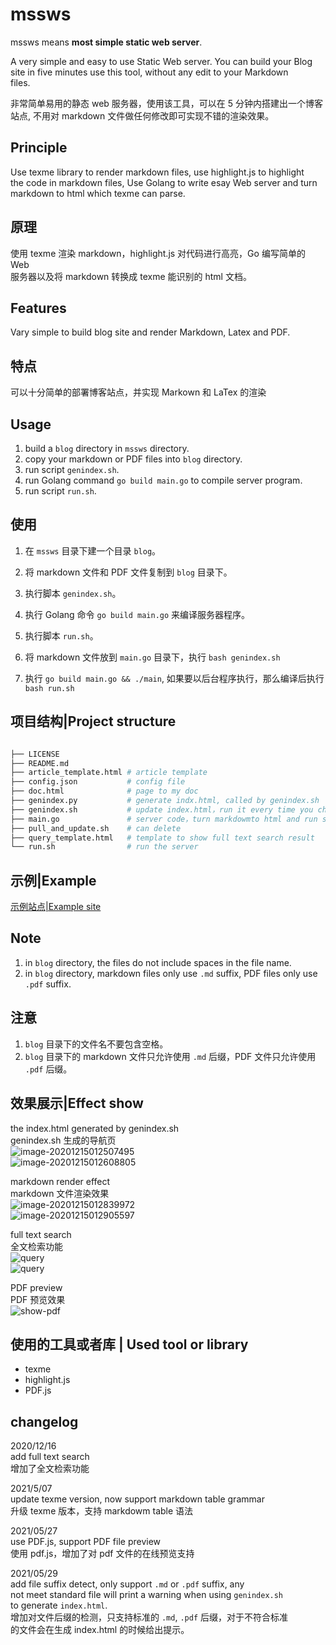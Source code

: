 # mssws

mssws means **most simple static web server**.

A very simple and easy to use Static Web server. You can build your Blog  <br>
site in five minutes use this tool, without any edit to your Markdown     <br>
files.

非常简单易用的静态 web 服务器，使用该工具，可以在 5 分钟内搭建出一个博客  <br>
站点, 不用对 markdown 文件做任何修改即可实现不错的渲染效果。


## Principle

Use texme library to render markdown files, use highlight.js to highlight <br>
the code in markdown files, Use Golang to write esay Web server and turn  <br>
markdown to html which texme can parse.


## 原理

使用 texme 渲染 markdown，highlight.js 对代码进行高亮，Go 编写简单的 Web  <br>
服务器以及将 markdown 转换成 texme 能识别的 html 文档。


## Features

Vary simple to build blog site and render Markdown, Latex and PDF.


## 特点

可以十分简单的部署博客站点，并实现 Markown 和  LaTex 的渲染


## Usage

1. build a `blog` directory in `mssws` directory.
2. copy your markdown or PDF files into `blog` directory.
3. run script `genindex.sh`.
4. run Golang command `go build main.go` to compile server program.
5. run script `run.sh`.

##  使用

1. 在 `mssws` 目录下建一个目录 `blog`。
2. 将 markdown 文件和 PDF 文件复制到 `blog` 目录下。
3. 执行脚本 `genindex.sh`。
4. 执行 Golang 命令 `go build main.go` 来编译服务器程序。
5. 执行脚本 `run.sh`。


1. 将 markdown 文件放到 `main.go` 目录下，执行 `bash genindex.sh`
2.  执行 `go build main.go && ./main`, 如果要以后台程序执行，那么编译后执行 `bash run.sh`


## 项目结构|Project structure

``` bash

├── LICENSE
├── README.md
├── article_template.html # article template
├── config.json           # config file
├── doc.html              # page to my doc
├── genindex.py           # generate indx.html, called by genindex.sh
├── genindex.sh           # update index.html，run it every time you changed blog directory
├── main.go               # server code，turn markdowmto html and run server 
├── pull_and_update.sh    # can delete
├── query_template.html   # template to show full text search result 
└── run.sh                # run the server
```


## 示例|Example

[示例站点|Example site](http://www.man6.org/)


## Note

1. in `blog` directory, the files do not include spaces in the file name.
2. in `blog` directory, markdown files only use `.md` suffix, PDF files only
use `.pdf` suffix.

## 注意

1. `blog` 目录下的文件名不要包含空格。
2. `blog` 目录下的 markdown 文件只允许使用 `.md` 后缀，PDF 文件只允许使用
`.pdf` 后缀。



## 效果展示|Effect show

the index.html generated by genindex.sh  <br>
genindex.sh 生成的导航页  <br>
![image-20201215012507495](image/image-20201215012507495.png)
<br>
![image-20201215012608805](image/image-20201215012608805.png)

markdown render effect  <br>
markdown 文件渲染效果   <br>
![image-20201215012839972](image/image-20201215012839972.png)
<br>
![image-20201215012905597](image/image-20201215012905597.png)

full text search  <br>
全文检索功能      <br>
![query](image/query.png)
<br>
![query](image/query2.png)


PDF preview  <br>
PDF 预览效果 <br>
![show-pdf](image/show-pdf.png)


## 使用的工具或者库 | Used tool or library

- texme
- highlight.js
- PDF.js


## changelog

2020/12/16                                                <br>
add full text search                                      <br>
增加了全文检索功能                                        <br>


2021/5/07                                                 <br>
update texme version, now support markdown table grammar  <br>
升级 texme 版本，支持 markdowm table 语法                 <br>


2021/05/27                                                <br>
use PDF.js, support PDF file preview                      <br>
使用 pdf.js，增加了对 pdf 文件的在线预览支持              <br>


2021/05/29                                                <br>
add file suffix detect, only support `.md` or `.pdf` suffix, any      <br>
not meet standard file will print a warning when using `genindex.sh`  <br>
to generate `index.html`.                                             <br>
增加对文件后缀的检测，只支持标准的 `.md`, `.pdf` 后缀，对于不符合标准 <br>
的文件会在生成 index.html 的时候给出提示。                            <br>

